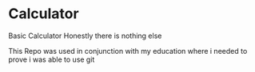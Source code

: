 # Calculator


Basic Calculator
Honestly there is nothing else

This Repo was used in conjunction with my education where i needed to prove i was able to use git
